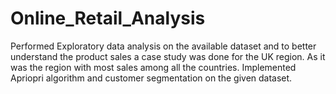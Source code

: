 # Online_Retail_Analysis

Performed Exploratory data analysis on the available dataset and to better understand the product sales a case study was done for the UK region. As it was the region with most sales among all the countries. Implemented Apriopri algorithm and customer segmentation on the given dataset.
